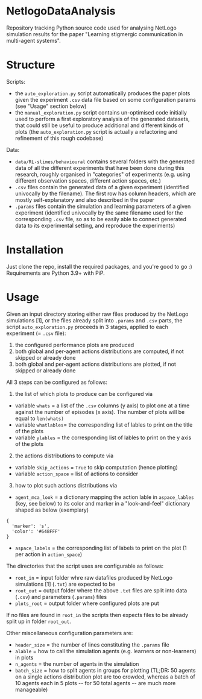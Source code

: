 # NetlogoDataAnalysis

Repository tracking Python source code used for analysing NetLogo simulation results for the paper "Learning stigmergic communication in multi-agent systems".

# Structure

Scripts:

 * the `auto_exploration.py` script automatically produces the paper plots given the experiment `.csv` data file based on some configuration params (see "Usage" section below)
 * the `manual_exploration.py` script contains un-optimised code initially used to perform a first exploratory analysis of the generated datasets, that could still be useful to produce additional and different kinds of plots (the `auto_exploration.py` script is actually a refactoring and refinement of this rough codebase)

Data:

 * `data/RL-slimes/behavioural` contains several folders with the generated data of all the different experiments that have been done during this research, roughly organised in "categories" of experiments (e.g. using different observation spaces, different action spaces, etc.)
 * `.csv` files contain the generated data of a given experiment (identified univocally by the filename). The first row has column headers, which are mostly self-explanatory and also described in the paper
 * `.params` files contain the simulation and learning parameters of a given experiment (identified univocally by the same filename used for the corresponding `.csv` file, so as to be easily able to connect generated data to its experimental setting, and reproduce the experiments)

# Installation

Just clone the repo, install the required packages, and you're good to go :)
Requirements are Python 3.9+ with PiP.

# Usage

Given an input directory storing either raw files produced by the NetLogo simulations [1], or the files already split into `.params` and `.csv` parts, the script `auto_exploration.py` proceeds in 3 stages, applied to each experiment (= `.csv` file):

 1. the configured performance plots are produced
 2. both global and per-agent actions distributions are computed, if not skipped or already done
 3. both global and per-agent actions distributions are plotted, if not skipped or already done

All 3 steps can be configured as follows:

 1. the list of which plots to produce can be configured via

   * variable `whats` = a list of the `.csv` columns (y axis) to plot one at a time against the number of episodes (x axis). The number of plots will be equal to `len(whats)`
   * variable `whatlables`= the corresponding list of lables to print on the title of the plots
   * variable `ylables` = the corresponding list of lables to print on the y axis of the plots

 2. the actions distributions to compute  via

   * variable `skip_actions` = `True` to skip computation (hence plotting)
   * variable `action_space` = list of actions to consider

 3. how to plot such actions distributions via

   * `agent_mca_look` = a dictionary mapping the action lable in `aspace_lables` (key, see below) to its color and marker in a "look-and-feel" dictionary shaped as below (exemplary)

```
{
  'marker': 's',
  'color': '#648FFF'
}
```
   * `aspace_labels` = the corresponding list of labels to print on the plot (1 per action in `action_space`)

The directories that the script uses are configurable as follows:

 * `root_in` = input folder whre raw datafiles produced by NetLogo simulations [1] (`.txt`) are expected to be
 * `root_out` = output folder where the above `.txt` files are split into data (`.csv`) and parameters (`.params`) files
 * `plots_root` = output folder where configured plots are put

If no files are found in `root_in` the scripts then expects files to be already split up in folder `root_out`.

Other miscellaneous configuration parameters are:

 * `header_size` = the number of lines constituting the `.params` file
 * `alable` = how to call the simulation agents (e.g. learners or non-learners) in plots
 * `n_agents` = the number of agents in the simulation
 * `batch_size` = how to split agents in groups for plotting (TL;DR: 50 agents on a single actions distribution plot are too crowded, whereas a batch of 10 agents each in 5 plots -- for 50 total agents -- are much more manageable)
